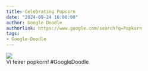 ```yaml
---
title: Celebrating Popcorn
date: "2024-09-24 16:00:00"
author: Google Doodle
authorlink: https://www.google.com/search?q=Popkorn
tags:
- Google-Doodle
---
```

<img src="https://www.google.com/logos/doodles/2024/celebrating-popcorn-6753651837110076.2-l.png" referrerpolicy="no-referrer"><br>Vi feirer popkorn! #GoogleDoodle